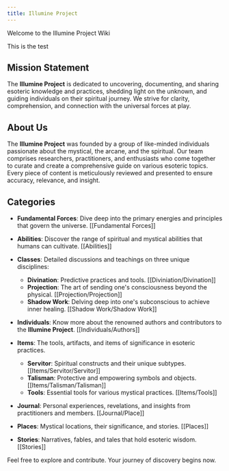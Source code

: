 ```yaml
---
title: Illumine Project
---
```


Welcome to the Illumine Project Wiki

This is the test

## Mission Statement
The **Illumine Project** is dedicated to uncovering, documenting, and sharing esoteric knowledge and practices, shedding light on the unknown, and guiding individuals on their spiritual journey. We strive for clarity, comprehension, and connection with the universal forces at play.

## About Us
The **Illumine Project** was founded by a group of like-minded individuals passionate about the mystical, the arcane, and the spiritual. Our team comprises researchers, practitioners, and enthusiasts who come together to curate and create a comprehensive guide on various esoteric topics. Every piece of content is meticulously reviewed and presented to ensure accuracy, relevance, and insight.

## Categories

- **Fundamental Forces**: Dive deep into the primary energies and principles that govern the universe. [[Fundamental Forces]]
  
- **Abilities**: Discover the range of spiritual and mystical abilities that humans can cultivate. [[Abilities]]
  
- **Classes**: Detailed discussions and teachings on three unique disciplines:
    - **Divination**: Predictive practices and tools. [[Diviniation/Divination]]
    - **Projection**: The art of sending one's consciousness beyond the physical. [[Projection/Projection]]
    - **Shadow Work**: Delving deep into one's subconscious to achieve inner healing. [[Shadow Work/Shadow Work]]
  
- **Individuals**: Know more about the renowned authors and contributors to the **Illumine Project**. [[Individuals/Authors]]
  
- **Items**: The tools, artifacts, and items of significance in esoteric practices.
    - **Servitor**: Spiritual constructs and their unique subtypes. [[Items/Servitor/Servitor]]
    - **Talisman**: Protective and empowering symbols and objects. [[Items/Talisman/Talisman]]
    - **Tools**: Essential tools for various mystical practices. [[Items/Tools]]
  
- **Journal**: Personal experiences, revelations, and insights from practitioners and members. [[Journal/Place]]
  
- **Places**: Mystical locations, their significance, and stories. [[Places]]
  
- **Stories**: Narratives, fables, and tales that hold esoteric wisdom. [[Stories]]

Feel free to explore and contribute. Your journey of discovery begins now.
